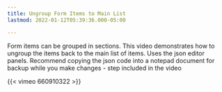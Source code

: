 ```yaml
---
title: Ungroup Form Items to Main List
lastmod: 2022-01-12T05:39:36.000-05:00

---
```

Form items can be grouped in sections.  This video demonstrates how to ungroup the items back to the main list of items.  Uses the json editor panels.  Recommend copying the json code into a notepad document for backup while you make changes - step included in the video

{{< vimeo 660910322 >}}